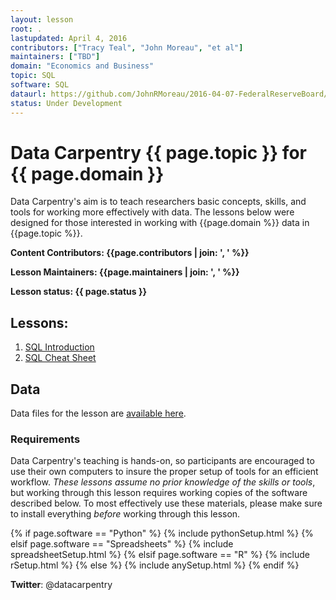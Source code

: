 ```yaml
---
layout: lesson
root: .
lastupdated: April 4, 2016
contributors: ["Tracy Teal", "John Moreau", "et al"]
maintainers: ["TBD"]
domain: "Economics and Business"
topic: SQL
software: SQL
dataurl: https://github.com/JohnRMoreau/2016-04-07-FederalReserveBoard/raw/gh-pages/data/gapminder-sql-data.zip
status: Under Development
---
```


<!-- USING THIS LESSON TEMPLATE -->
<!-- Lesson specific information is taken from the YAML header at the top of the page -->

<!-- THE LESSON INFORMATION -->


# Data Carpentry {{ page.topic }} for {{ page.domain }}

Data Carpentry's aim is to teach researchers basic concepts, skills,
and tools for working more effectively with data.
The lessons below were designed for those interested
in working with {{page.domain %}} data in {{page.topic %}}.


**Content Contributors: {{page.contributors | join: ', ' %}}**


**Lesson Maintainers: {{page.maintainers | join: ', ' %}}**


**Lesson status: {{ page.status }}**

<!--
  [Information on Lesson Status Categories]()
-->

<!-- ###### INDEX OF LESSONS ON THIS TOPIC ###### -->

## Lessons:


1. [SQL Introduction](00-SQLIntro-00.html)
2. [SQL Cheat Sheet](sql_cheat_sheet.html)


## Data
<!--
Data files for the lesson are available here: ({{page.dataurl %}})[{{page.dataurl %}}]
-->
Data files for the lesson are [available here](https://github.com/JohnRMoreau/2016-04-07-FederalReserveBoard/raw/gh-pages/data/gapminder-sql-data.zip).

### Requirements

Data Carpentry's teaching is hands-on, so participants are encouraged to use
their own computers to insure the proper setup of tools for an efficient workflow.
*These lessons assume no prior knowledge of the skills or tools*, but working
through this lesson requires working copies of the software described below.
To most effectively use these materials, please make sure to install everything
*before* working through this lesson.




{% if page.software == "Python" %}
{% include pythonSetup.html %}
{% elsif page.software == "Spreadsheets" %}
{% include spreadsheetSetup.html %}
{% elsif page.software == "R" %}
{% include rSetup.html %}
{% else %}
{% include anySetup.html %}
{% endif %}

<p><strong>Twitter</strong>: @datacarpentry
